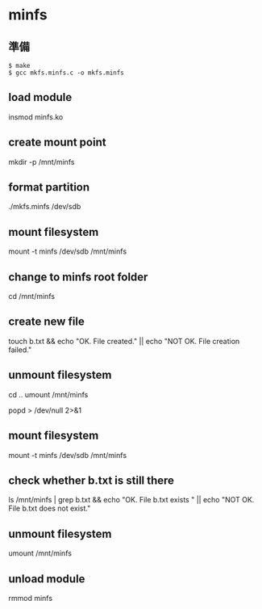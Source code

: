 # minfs

## 準備
```
$ make
$ gcc mkfs.minfs.c -o mkfs.minfs
```

## load module
insmod minfs.ko

## create mount point
mkdir -p /mnt/minfs

## format partition
./mkfs.minfs /dev/sdb

## mount filesystem
mount -t minfs /dev/sdb /mnt/minfs

## change to minfs root folder
cd /mnt/minfs

## create new file
touch b.txt && echo "OK. File created." || echo "NOT OK. File creation failed."

## unmount filesystem
cd ..
umount /mnt/minfs

popd > /dev/null 2>&1

## mount filesystem
mount -t minfs /dev/sdb /mnt/minfs

## check whether b.txt is still there
ls /mnt/minfs | grep b.txt && echo "OK. File b.txt exists " || echo "NOT OK. File b.txt does not exist."

## unmount filesystem
umount /mnt/minfs

## unload module
rmmod minfs